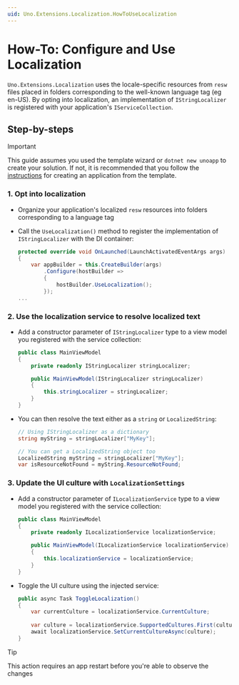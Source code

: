 ```yaml
---
uid: Uno.Extensions.Localization.HowToUseLocalization
---
```

# How-To: Configure and Use Localization

`Uno.Extensions.Localization` uses the locale-specific resources from `resw` files placed in folders corresponding to the well-known language tag (eg en-US). By opting into localization, an implementation of `IStringLocalizer` is registered with your application's `IServiceCollection`.

## Step-by-steps

> [!IMPORTANT]
> This guide assumes you used the template wizard or `dotnet new unoapp` to create your solution. If not, it is recommended that you follow the [instructions](xref:Overview.Extensions) for creating an application from the template.

### 1. Opt into localization

* Organize your application's localized `resw` resources into folders corresponding to a language tag

* Call the `UseLocalization()` method to register the implementation of `IStringLocalizer` with the DI container:

    ```csharp
    protected override void OnLaunched(LaunchActivatedEventArgs args)
    {
        var appBuilder = this.CreateBuilder(args)
            .Configure(hostBuilder => 
            {
                hostBuilder.UseLocalization();
            });
    ...
    ```

### 2. Use the localization service to resolve localized text

* Add a constructor parameter of `IStringLocalizer` type to a view model you registered with the service collection:

    ```cs
    public class MainViewModel
    {
        private readonly IStringLocalizer stringLocalizer;

        public MainViewModel(IStringLocalizer stringLocalizer)
        {
            this.stringLocalizer = stringLocalizer;
        }
    }
    ```

* You can then resolve the text either as a `string` or `LocalizedString`:

    ```csharp
    // Using IStringLocalizer as a dictionary
    string myString = stringLocalizer["MyKey"];

    // You can get a LocalizedString object too
    LocalizedString myString = stringLocalizer["MyKey"];
    var isResourceNotFound = myString.ResourceNotFound;
    ```

### 3. Update the UI culture with `LocalizationSettings`

* Add a constructor parameter of `ILocalizationService` type to a view model you registered with the service collection:

    ```cs
    public class MainViewModel
    {
        private readonly ILocalizationService localizationService;

        public MainViewModel(ILocalizationService localizationService)
        {
            this.localizationService = localizationService;
        }
    }
    ```

* Toggle the UI culture using the injected service:
    ```cs
    public async Task ToggleLocalization()
    {
        var currentCulture = localizationService.CurrentCulture;
        
        var culture = localizationService.SupportedCultures.First(culture => culture.Name != currentCulture.Name);
        await localizationService.SetCurrentCultureAsync(culture);
    }
    ```

> [!TIP]
> This action requires an app restart before you're able to observe the changes
